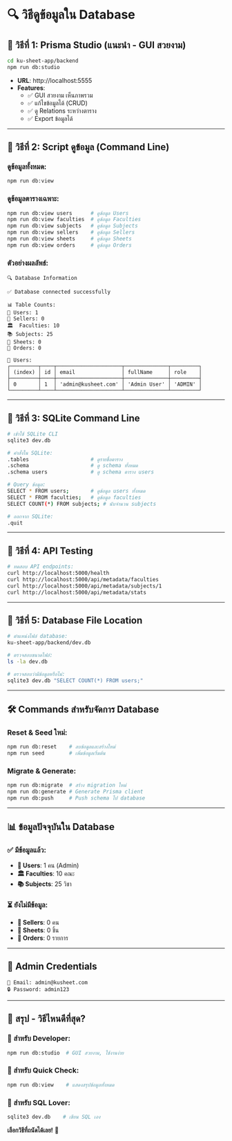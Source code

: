 # 🔍 วิธีดูข้อมูลใน Database

## 🎯 **วิธีที่ 1: Prisma Studio (แนะนำ - GUI สวยงาม)**

```bash
cd ku-sheet-app/backend
npm run db:studio
```

- **URL**: http://localhost:5555
- **Features**: 
  - ✅ GUI สวยงาม เห็นภาพรวม
  - ✅ แก้ไขข้อมูลได้ (CRUD)
  - ✅ ดู Relations ระหว่างตาราง
  - ✅ Export ข้อมูลได้

---

## 🎯 **วิธีที่ 2: Script ดูข้อมูล (Command Line)**

### **ดูข้อมูลทั้งหมด:**
```bash
npm run db:view
```

### **ดูข้อมูลตารางเฉพาะ:**
```bash
npm run db:view users      # ดูข้อมูล Users
npm run db:view faculties  # ดูข้อมูล Faculties  
npm run db:view subjects   # ดูข้อมูล Subjects
npm run db:view sellers    # ดูข้อมูล Sellers
npm run db:view sheets     # ดูข้อมูล Sheets
npm run db:view orders     # ดูข้อมูล Orders
```

### **ตัวอย่างผลลัพธ์:**
```
🔍 Database Information

✅ Database connected successfully

📊 Table Counts:
👥 Users: 1
🏪 Sellers: 0  
🏛️  Faculties: 10
📚 Subjects: 25
📄 Sheets: 0
🛒 Orders: 0

👥 Users:
┌─────────┬────┬─────────────────────┬──────────────┬─────────┐
│ (index) │ id │ email               │ fullName     │ role    │
├─────────┼────┼─────────────────────┼──────────────┼─────────┤
│ 0       │ 1  │ 'admin@kusheet.com' │ 'Admin User' │ 'ADMIN' │
└─────────┴────┴─────────────────────┴──────────────┴─────────┘
```

---

## 🎯 **วิธีที่ 3: SQLite Command Line**

```bash
# เข้าใช้ SQLite CLI
sqlite3 dev.db

# คำสั่งใน SQLite:
.tables                    # ดูรายชื่อตาราง
.schema                    # ดู schema ทั้งหมด
.schema users              # ดู schema ตาราง users

# Query ข้อมูล:
SELECT * FROM users;       # ดูข้อมูล users ทั้งหมด
SELECT * FROM faculties;   # ดูข้อมูล faculties
SELECT COUNT(*) FROM subjects; # นับจำนวน subjects

# ออกจาก SQLite:
.quit
```

---

## 🎯 **วิธีที่ 4: API Testing**

```bash
# ทดสอบ API endpoints:
curl http://localhost:5000/health
curl http://localhost:5000/api/metadata/faculties
curl http://localhost:5000/api/metadata/subjects/1
curl http://localhost:5000/api/metadata/stats
```

---

## 🎯 **วิธีที่ 5: Database File Location**

```bash
# ตำแหน่งไฟล์ database:
ku-sheet-app/backend/dev.db

# ตรวจสอบขนาดไฟล์:
ls -la dev.db

# ตรวจสอบว่ามีข้อมูลหรือไม่:
sqlite3 dev.db "SELECT COUNT(*) FROM users;"
```

---

## 🛠️ **Commands สำหรับจัดการ Database**

### **Reset & Seed ใหม่:**
```bash
npm run db:reset    # ลบข้อมูลและสร้างใหม่
npm run seed        # เพิ่มข้อมูลเริ่มต้น
```

### **Migrate & Generate:**
```bash
npm run db:migrate  # สร้าง migration ใหม่
npm run db:generate # Generate Prisma client
npm run db:push     # Push schema ไป database
```

---

## 📊 **ข้อมูลปัจจุบันใน Database**

### ✅ **มีข้อมูลแล้ว:**
- **👥 Users**: 1 คน (Admin)
- **🏛️  Faculties**: 10 คณะ
- **📚 Subjects**: 25 วิชา

### ⏳ **ยังไม่มีข้อมูล:**
- **🏪 Sellers**: 0 คน
- **📄 Sheets**: 0 ชิ้น  
- **🛒 Orders**: 0 รายการ

---

## 🔑 **Admin Credentials**

```
📧 Email: admin@kusheet.com
🔒 Password: admin123
```

---

## 🎨 **สรุป - วิธีไหนดีที่สุด?**

### 🥇 **สำหรับ Developer**: 
```bash
npm run db:studio  # GUI สวยงาม, ใช้งานง่าย
```

### 🥈 **สำหรับ Quick Check**:
```bash
npm run db:view    # แสดงสรุปข้อมูลทั้งหมด
```

### 🥉 **สำหรับ SQL Lover**:
```bash
sqlite3 dev.db    # เขียน SQL เอง
```

**เลือกวิธีที่ถนัดได้เลย!** 🎉